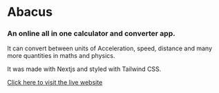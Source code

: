 # Abacus

### An online all in one calculator and converter app.

It can convert between units of Acceleration, speed, distance and many more quantities in maths and physics.

It was made with Nextjs and styled with Tailwind CSS.

[Click here to visit the live website](https://abacusapp.netlify.app)
